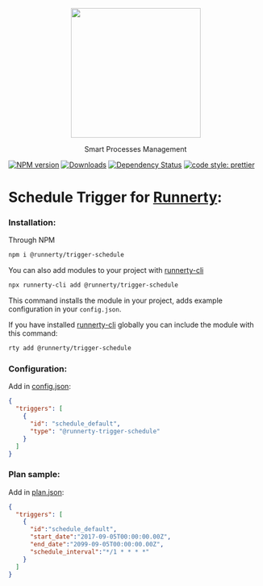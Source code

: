 <p align="center">
  <a href="http://runnerty.io">
    <img height="257" src="https://runnerty.io/assets/header/logo-stroked.png">
  </a>
  <p align="center">Smart Processes Management</p>
</p>

[![NPM version][npm-image]][npm-url] [![Downloads][downloads-image]][npm-url] [![Dependency Status][david-badge]][david-badge-url]
<a href="#badge">
  <img alt="code style: prettier" src="https://img.shields.io/badge/code_style-prettier-ff69b4.svg">
</a>

# Schedule Trigger for [Runnerty]:

### Installation:
Through NPM

```bash
npm i @runnerty/trigger-schedule
```

You can also add modules to your project with [runnerty-cli]

```bash
npx runnerty-cli add @runnerty/trigger-schedule
```

This command installs the module in your project, adds example configuration in your `config.json`.

If you have installed [runnerty-cli] globally you can include the module with this command:

```bash
rty add @runnerty/trigger-schedule
```
### Configuration:
Add in [config.json]:
```json
{
  "triggers": [
    {
      "id": "schedule_default",
      "type": "@runnerty-trigger-schedule"
    }
  ]
}
```

### Plan sample:
Add in [plan.json]:
```json
{
  "triggers": [
    {
      "id":"schedule_default",
      "start_date":"2017-09-05T00:00:00.00Z",
      "end_date":"2099-09-05T00:00:00.00Z",
      "schedule_interval":"*/1 * * * *"
    }
  ]
}
```


[Runnerty]: http://www.runnerty.io
[downloads-image]: https://img.shields.io/npm/dm/@runnerty/trigger-schedule.svg
[npm-url]: https://www.npmjs.com/package/@runnerty/trigger-schedule
[npm-image]: https://img.shields.io/npm/v/@runnerty/trigger-schedule.svg
[david-badge]: https://david-dm.org/runnerty/trigger-schedule.svg
[david-badge-url]: https://david-dm.org/runnerty/trigger-schedule
[config.json]: http://docs.runnerty.io/config/
[plan.json]: http://docs.runnerty.io/plan/
[runnerty-cli]: https://www.npmjs.com/package/runnerty-cli

